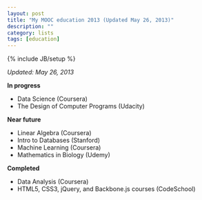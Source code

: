 ```yaml
---
layout: post
title: "My MOOC education 2013 (Updated May 26, 2013)"
description: ""
category: lists
tags: [education]
---
```

{% include JB/setup %}

*Updated: May 26, 2013*

**In progress**

- Data Science (Coursera)
- The Design of Computer Programs (Udacity)

**Near future**
- Linear Algebra (Coursera)
- Intro to Databases (Stanford)
- Machine Learning (Coursera)
- Mathematics in Biology (Udemy)

**Completed**
- Data Analysis (Coursera)
- HTML5, CSS3, jQuery, and Backbone.js courses (CodeSchool)